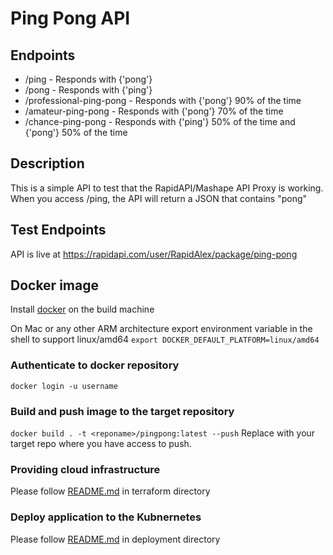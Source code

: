 # Ping Pong API

## Endpoints
- /ping - Responds with {'pong'}
- /pong - Responds with {'ping'}
- /professional-ping-pong - Responds with {'pong'} 90% of the time
- /amateur-ping-pong - Responds with {'pong'} 70% of the time
- /chance-ping-pong - Responds with {'ping'} 50% of the time and {'pong'} 50% of the time

## Description
This is a simple API to test that the RapidAPI/Mashape API Proxy is working. When you access /ping, the API will return a JSON that contains "pong"

## Test Endpoints
API is live at https://rapidapi.com/user/RapidAlex/package/ping-pong

## Docker image
Install [docker](https://www.docker.com/products/docker-desktop/) on the build machine  

On Mac or any other ARM architecture export environment variable in the shell to support linux/amd64 
`export DOCKER_DEFAULT_PLATFORM=linux/amd64`

### Authenticate to docker repository  
```docker login -u username```

### Build and push image to the target repository
```docker build . -t <reponame>/pingpong:latest --push```
Replace <reponame> with your target repo where you have access to push.


### Providing cloud infrastructure 
Please follow [README.md](./terraform) in terraform directory

### Deploy application to the Kubnernetes
Please follow [README.md](./deployment) in deployment directory